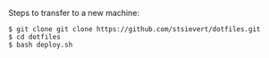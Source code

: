 Steps to transfer to a new machine:

```
$ git clone git clone https://github.com/stsievert/dotfiles.git
$ cd dotfiles
$ bash deploy.sh
```
